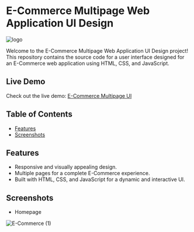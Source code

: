 # E-Commerce Multipage Web Application UI Design

![logo](https://github.com/Pubudu-995C/E-Commerce-Multipage-Web-Application-UI-Design/assets/63751090/6616001f-32b5-49e4-b144-66e7512348d3)

Welcome to the E-Commerce Multipage Web Application UI Design project! This repository contains the source code for a user interface designed for an E-Commerce web application using HTML, CSS, and JavaScript.

## Live Demo

Check out the live demo: [E-Commerce Multipage UI](https://pubudu-995c.github.io/E-Commerce-Multipage-Web-Application-UI-Design/)

## Table of Contents

- [Features](#features)
- [Screenshots](#screenshots)

## Features

- Responsive and visually appealing design.
- Multiple pages for a complete E-Commerce experience.
- Built with HTML, CSS, and JavaScript for a dynamic and interactive UI.

## Screenshots

- Homepage
  
![E-Commerce (1)](https://github.com/Pubudu-995C/E-Commerce-Multipage-Web-Application-UI-Design/assets/63751090/d690db47-559c-46ec-bead-a39fb26606c7)
